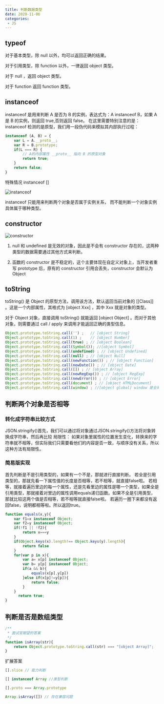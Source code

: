```yaml
---
title: 判断数据类型
date: 2020-11-06
categories:
 - JS
---
```


## typeof

对于基本类型，除 null 以外，均可以返回正确的结果。

对于引用类型，除 function 以外，一律返回 object 类型。

对于 null ，返回 object 类型。

对于 function 返回  function 类型。

## instanceof

instanceof 是用来判断 A 是否为 B 的实例，表达式为：A instanceof B，如果 A 是 B 的实例，则返回 true,否则返回 false。 在这里需要特别注意的是：instanceof 检测的是原型，我们用一段伪代码来模拟其内部执行过程：


```js
instanceof (A, B) = {
    var L = A.__proto__;
    var R = B.prototype;
    if(L === R) {
        // A的内部属性 __proto__ 指向 B 的原型对象
        return true;
    }
    return false;
}
```

特殊情况 instanceof []

![instanceof](https://images2015.cnblogs.com/blog/849589/201601/849589-20160112232510850-2003340583.png)

instanceof 只能用来判断两个对象是否属于实例关系， 而不能判断一个对象实例具体属于哪种类型。


## constructor

![constructor](https://images2015.cnblogs.com/blog/849589/201705/849589-20170508131800457-2091987664.png)

1. null 和 undefined 是无效的对象，因此是不会有 constructor 存在的，这两种类型的数据需要通过其他方式来判断。
  
2. 函数的 constructor 是不稳定的，这个主要体现在自定义对象上，当开发者重写 prototype 后，原有的 constructor 引用会丢失，constructor 会默认为 Object


## toString

toString() 是 Object 的原型方法，调用该方法，默认返回当前对象的 [[Class]] 。这是一个内部属性，其格式为 [object Xxx] ，其中 Xxx 就是对象的类型。

对于 Object 对象，直接调用 toString()  就能返回 [object Object] 。而对于其他对象，则需要通过 call / apply 来调用才能返回正确的类型信息。

```js
Object.prototype.toString.call('') ;   // [object String]
Object.prototype.toString.call(1) ;    // [object Number]
Object.prototype.toString.call(true) ; // [object Boolean]
Object.prototype.toString.call(Symbol()); //[object Symbol]
Object.prototype.toString.call(undefined) ; // [object Undefined]
Object.prototype.toString.call(null) ; // [object Null]
Object.prototype.toString.call(newFunction()) ; // [object Function]
Object.prototype.toString.call(newDate()) ; // [object Date]
Object.prototype.toString.call([]) ; // [object Array]
Object.prototype.toString.call(newRegExp()) ; // [object RegExp]
Object.prototype.toString.call(newError()) ; // [object Error]
Object.prototype.toString.call(document) ; // [object HTMLDocument]
Object.prototype.toString.call(window) ; //[object global] window 是全局对象 global 的引用
```

## 判断两个对象是否相等

### 转化成字符串比较方式
JSON.stringify()首先，我们可以通过将对象通过JSON.stringify()方法将对象转换成字符串，然后再比较
局限性：
如果对象里属性的位置发生变化，转换来的字符串就不相等，但实际我们只需要看他们的内容是否一致，与顺序没有关系，所以这种方法有局限性。

### 简易版实现

首先判断是不是引用类型的，如果有一个不是，那就进行直接判断。
若全是引用类型的，那就先看一下属性值的长度是否相等，若不相等，就直接false啦。
若相等，就接着遍历里边的每一个属性，还是先看里边的属性是哪一个类型，如果全是引用类型，那就接着对里边的属性调用equals递归函数。如果不全是引用类型，那就比较这两个值是否相等，若不相等就直接false啦。
若遍历一圈下来都没有返回false，说明都相等啦。所以返回true。

```js
function equals(x,y){
    var f1=x instanceof Object;
    var f2=y instanceof Object;
    if(!f1 || !f2){
        return x===y
    }
    if(Object.keys(x).length!== Object.keys(y).length){
        return false
    }
    for(var p in x){
        var a= x[p] instanceof Object; 
        var b= y[p] instanceof Object; 
        if(a && b){
            equals(x[p],y[p])
        }else if(x[p]!=y[p]){
            return false;
        }
    }
      return true;
}
```

## 判断是否是数组类型

```js
/**
 * 面试官期望的答案
 */
function isArray(str){
    return Object.prototype.toString.call(str) === "[object Array]";
}
```

扩展答案

```js
[].slice // 能力判断

[] instanceof Array //类型判断

[].proto === Array.prototype

Array.isArray([]) // 存在兼容问题
```
